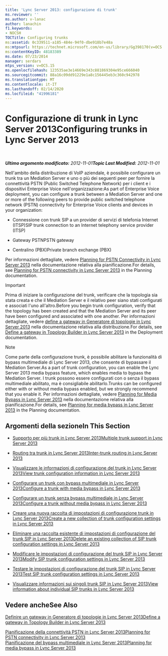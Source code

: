 ```yaml
---
title: 'Lync Server 2013: configurazione di trunk'
ms.reviewer: ''
ms.author: v-lanac
author: lanachin
f1.keywords:
- NOCSH
TOCTitle: Configuring trunks
ms:assetid: 0c339511-a185-484e-94f0-dbe918b7e48a
ms:mtpsurl: https://technet.microsoft.com/en-us/library/Gg398170(v=OCS.15)
ms:contentKeyID: 48183389
ms.date: 07/23/2014
manager: serdars
mtps_version: v=OCS.15
ms.openlocfilehash: 123535ae3e14669e343c881869304e95ce666040
ms.sourcegitcommit: 88a16c09dd91229e1a8c156445eb3c360c942978
ms.translationtype: MT
ms.contentlocale: it-IT
ms.lasthandoff: 02/14/2020
ms.locfileid: "41996181"
---
```

<div data-xmlns="http://www.w3.org/1999/xhtml">

<div class="topic" data-xmlns="http://www.w3.org/1999/xhtml" data-msxsl="urn:schemas-microsoft-com:xslt" data-cs="http://msdn.microsoft.com/">

<div data-asp="http://msdn2.microsoft.com/asp">

# <a name="configuring-trunks-in-lync-server-2013"></a><span data-ttu-id="d3ea8-102">Configurazione di trunk in Lync Server 2013</span><span class="sxs-lookup"><span data-stu-id="d3ea8-102">Configuring trunks in Lync Server 2013</span></span>

</div>

<div id="mainSection">

<div id="mainBody">

<span> </span>

<span data-ttu-id="d3ea8-103">_**Ultimo argomento modificato:** 2012-11-01_</span><span class="sxs-lookup"><span data-stu-id="d3ea8-103">_**Topic Last Modified:** 2012-11-01_</span></span>

<span data-ttu-id="d3ea8-104">Nell'ambito della distribuzione di VoIP aziendale, è possibile configurare un trunk tra un Mediation Server e uno o più dei seguenti peer per fornire la connettività PSTN (Public Switched Telephone Network) per i client e i dispositivi Enterprise Voice nell'organizzazione:</span><span class="sxs-lookup"><span data-stu-id="d3ea8-104">As part of Enterprise Voice deployment, you can configure a trunk between a Mediation Server and one or more of the following peers to provide public switched telephone network (PSTN) connectivity for Enterprise Voice clients and devices in your organization:</span></span>

  - <span data-ttu-id="d3ea8-105">Connessione con trunk SIP a un provider di servizi di telefonia Internet (ITSP)</span><span class="sxs-lookup"><span data-stu-id="d3ea8-105">SIP trunk connection to an Internet telephony service provider (ITSP)</span></span>

  - <span data-ttu-id="d3ea8-106">Gateway PSTN</span><span class="sxs-lookup"><span data-stu-id="d3ea8-106">PSTN gateway</span></span>

  - <span data-ttu-id="d3ea8-107">Centralino (PBX)</span><span class="sxs-lookup"><span data-stu-id="d3ea8-107">Private branch exchange (PBX)</span></span>

<span data-ttu-id="d3ea8-108">Per informazioni dettagliate, vedere [Planning for PSTN Connectivity in Lync Server 2013](lync-server-2013-planning-for-pstn-connectivity.md) nella documentazione relativa alla pianificazione.</span><span class="sxs-lookup"><span data-stu-id="d3ea8-108">For details, see [Planning for PSTN connectivity in Lync Server 2013](lync-server-2013-planning-for-pstn-connectivity.md) in the Planning documentation.</span></span>

<div>


> [!IMPORTANT]  
> <span data-ttu-id="d3ea8-109">Prima di iniziare la configurazione del trunk, verificare che la topologia sia stata creata e che il Mediation Server e il relativo peer siano stati configurati e associati l'uno all'altro.</span><span class="sxs-lookup"><span data-stu-id="d3ea8-109">Before you begin trunk configuration, verify that the topology has been created and that the Mediation Server and its peer have been configured and associated with one another.</span></span> <span data-ttu-id="d3ea8-110">Per informazioni dettagliate, vedere <A href="lync-server-2013-define-a-gateway-in-topology-builder.md">define a gateway in Generatore di topologie in Lync Server 2013</A> nella documentazione relativa alla distribuzione.</span><span class="sxs-lookup"><span data-stu-id="d3ea8-110">For details, see <A href="lync-server-2013-define-a-gateway-in-topology-builder.md">Define a gateway in Topology Builder in Lync Server 2013</A> in the Deployment documentation.</span></span>



</div>

<div>


> [!NOTE]  
> <span data-ttu-id="d3ea8-111">Come parte della configurazione trunk, è possibile abilitare la funzionalità di bypass multimediale di Lync Server 2013, che consente di bypassare il Mediation Server.</span><span class="sxs-lookup"><span data-stu-id="d3ea8-111">As a part of trunk configuration, you can enable the Lync Server 2013 media bypass feature, which enables media to bypass the Mediation Server.</span></span> <span data-ttu-id="d3ea8-112">I trunk possono essere configurati con o senza il bypass multimediale abilitato, ma è consigliabile abilitarlo.</span><span class="sxs-lookup"><span data-stu-id="d3ea8-112">Trunks can be configured either with or without media bypass enabled, but we strongly recommend that you enable it.</span></span> <span data-ttu-id="d3ea8-113">Per informazioni dettagliate, vedere <A href="lync-server-2013-planning-for-media-bypass.md">Planning for Media Bypass in Lync Server 2013</A> nella documentazione relativa alla pianificazione.</span><span class="sxs-lookup"><span data-stu-id="d3ea8-113">For details, see <A href="lync-server-2013-planning-for-media-bypass.md">Planning for media bypass in Lync Server 2013</A> in the Planning documentation.</span></span>



</div>

<div>

## <a name="in-this-section"></a><span data-ttu-id="d3ea8-114">Argomenti della sezione</span><span class="sxs-lookup"><span data-stu-id="d3ea8-114">In This Section</span></span>

  - [<span data-ttu-id="d3ea8-115">Supporto per più trunk in Lync Server 2013</span><span class="sxs-lookup"><span data-stu-id="d3ea8-115">Multiple trunk support in Lync Server 2013</span></span>](lync-server-2013-multiple-trunk-support.md)

  - [<span data-ttu-id="d3ea8-116">Routing tra trunk in Lync Server 2013</span><span class="sxs-lookup"><span data-stu-id="d3ea8-116">Inter-trunk routing in Lync Server 2013</span></span>](lync-server-2013-inter-trunk-routing.md)

  - [<span data-ttu-id="d3ea8-117">Visualizzare le informazioni di configurazione del trunk in Lync Server 2013</span><span class="sxs-lookup"><span data-stu-id="d3ea8-117">View trunk configuration information in Lync Server 2013</span></span>](lync-server-2013-view-trunk-configuration-information.md)

  - [<span data-ttu-id="d3ea8-118">Configurare un trunk con bypass multimediale in Lync Server 2013</span><span class="sxs-lookup"><span data-stu-id="d3ea8-118">Configure a trunk with media bypass in Lync Server 2013</span></span>](lync-server-2013-configure-a-trunk-with-media-bypass.md)

  - [<span data-ttu-id="d3ea8-119">Configurare un trunk senza bypass multimediale in Lync Server 2013</span><span class="sxs-lookup"><span data-stu-id="d3ea8-119">Configure a trunk without media bypass in Lync Server 2013</span></span>](lync-server-2013-configure-a-trunk-without-media-bypass.md)

  - [<span data-ttu-id="d3ea8-120">Creare una nuova raccolta di impostazioni di configurazione trunk in Lync Server 2013</span><span class="sxs-lookup"><span data-stu-id="d3ea8-120">Create a new collection of trunk configuration settings in Lync Server 2013</span></span>](lync-server-2013-create-a-new-collection-of-trunk-configuration-settings.md)

  - [<span data-ttu-id="d3ea8-121">Eliminare una raccolta esistente di impostazioni di configurazione del trunk SIP in Lync Server 2013</span><span class="sxs-lookup"><span data-stu-id="d3ea8-121">Delete an existing collection of SIP trunk configuration settings in Lync Server 2013</span></span>](lync-server-2013-delete-an-existing-collection-of-sip-trunk-configuration-settings.md)

  - [<span data-ttu-id="d3ea8-122">Modificare le impostazioni di configurazione del trunk SIP in Lync Server 2013</span><span class="sxs-lookup"><span data-stu-id="d3ea8-122">Modify SIP trunk configuration settings in Lync Server 2013</span></span>](lync-server-2013-modify-sip-trunk-configuration-settings.md)

  - [<span data-ttu-id="d3ea8-123">Testare le impostazioni di configurazione del trunk SIP in Lync Server 2013</span><span class="sxs-lookup"><span data-stu-id="d3ea8-123">Test SIP trunk configuration settings in Lync Server 2013</span></span>](lync-server-2013-test-sip-trunk-configuration-settings.md)

  - [<span data-ttu-id="d3ea8-124">Visualizzare informazioni sui singoli trunk SIP in Lync Server 2013</span><span class="sxs-lookup"><span data-stu-id="d3ea8-124">View information about individual SIP trunks in Lync Server 2013</span></span>](lync-server-2013-view-information-about-individual-sip-trunks.md)

</div>

<div>

## <a name="see-also"></a><span data-ttu-id="d3ea8-125">Vedere anche</span><span class="sxs-lookup"><span data-stu-id="d3ea8-125">See Also</span></span>


[<span data-ttu-id="d3ea8-126">Definire un gateway in Generatore di topologie in Lync Server 2013</span><span class="sxs-lookup"><span data-stu-id="d3ea8-126">Define a gateway in Topology Builder in Lync Server 2013</span></span>](lync-server-2013-define-a-gateway-in-topology-builder.md)  


[<span data-ttu-id="d3ea8-127">Pianificazione della connettività PSTN in Lync Server 2013</span><span class="sxs-lookup"><span data-stu-id="d3ea8-127">Planning for PSTN connectivity in Lync Server 2013</span></span>](lync-server-2013-planning-for-pstn-connectivity.md)  
[<span data-ttu-id="d3ea8-128">Pianificazione del bypass multimediale in Lync Server 2013</span><span class="sxs-lookup"><span data-stu-id="d3ea8-128">Planning for media bypass in Lync Server 2013</span></span>](lync-server-2013-planning-for-media-bypass.md)  
  

</div>

</div>

<span> </span>

</div>

</div>

</div>

